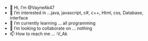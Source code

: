 - 👋 Hi, I’m @VayneAk47
- 👀 I’m interested in ...java, javascript, c#, c++, Html, css, Database, interface 
- 🌱 I’m currently learning ... all programming 
- 💞️ I’m looking to collaborate on ... nothing 
- 📫 How to reach me ... :V_Ak

<!---
VayneAk47/VayneAk47 is a ✨ special ✨ repository because its `README.md` (this file) appears on your GitHub profile.
You can click the Preview link to take a look at your changes.
--->
